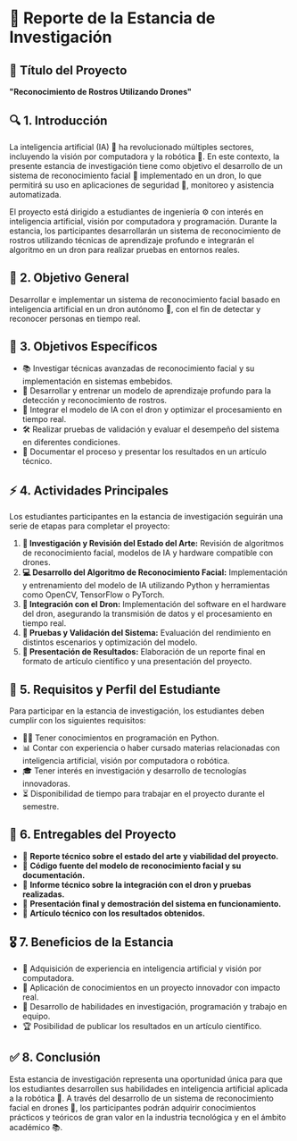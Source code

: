 # 📌 Reporte de la Estancia de Investigación  

## 📌 Título del Proyecto  
**"Reconocimiento de Rostros Utilizando Drones"**  

## 🔍 1. Introducción  
La inteligencia artificial (IA) 🤖 ha revolucionado múltiples sectores, incluyendo la visión por computadora y la robótica 🚀. En este contexto, la presente estancia de investigación tiene como objetivo el desarrollo de un sistema de reconocimiento facial 👤 implementado en un dron, lo que permitirá su uso en aplicaciones de seguridad 🔐, monitoreo y asistencia automatizada.  

El proyecto está dirigido a estudiantes de ingeniería ⚙️ con interés en inteligencia artificial, visión por computadora y programación. Durante la estancia, los participantes desarrollarán un sistema de reconocimiento de rostros utilizando técnicas de aprendizaje profundo e integrarán el algoritmo en un dron para realizar pruebas en entornos reales.  

## 🎯 2. Objetivo General  
Desarrollar e implementar un sistema de reconocimiento facial basado en inteligencia artificial en un dron autónomo 🚁, con el fin de detectar y reconocer personas en tiempo real.  

## 🎯 3. Objetivos Específicos  
- 📚 Investigar técnicas avanzadas de reconocimiento facial y su implementación en sistemas embebidos.  
- 🧠 Desarrollar y entrenar un modelo de aprendizaje profundo para la detección y reconocimiento de rostros.  
- 🤖 Integrar el modelo de IA con el dron y optimizar el procesamiento en tiempo real.  
- 🛠️ Realizar pruebas de validación y evaluar el desempeño del sistema en diferentes condiciones.  
- 📑 Documentar el proceso y presentar los resultados en un artículo técnico.  

## ⚡ 4. Actividades Principales  
Los estudiantes participantes en la estancia de investigación seguirán una serie de etapas para completar el proyecto:  

1. **📖 Investigación y Revisión del Estado del Arte:** Revisión de algoritmos de reconocimiento facial, modelos de IA y hardware compatible con drones.  
2. **💻 Desarrollo del Algoritmo de Reconocimiento Facial:** Implementación y entrenamiento del modelo de IA utilizando Python y herramientas como OpenCV, TensorFlow o PyTorch.  
3. **🚀 Integración con el Dron:** Implementación del software en el hardware del dron, asegurando la transmisión de datos y el procesamiento en tiempo real.  
4. **🧪 Pruebas y Validación del Sistema:** Evaluación del rendimiento en distintos escenarios y optimización del modelo.  
5. **📢 Presentación de Resultados:** Elaboración de un reporte final en formato de artículo científico y una presentación del proyecto.  

## 📝 5. Requisitos y Perfil del Estudiante  
Para participar en la estancia de investigación, los estudiantes deben cumplir con los siguientes requisitos:  
- 👨‍💻 Tener conocimientos en programación en Python.  
- 📊 Contar con experiencia o haber cursado materias relacionadas con inteligencia artificial, visión por computadora o robótica.  
- 🎓 Tener interés en investigación y desarrollo de tecnologías innovadoras.  
- ⏳ Disponibilidad de tiempo para trabajar en el proyecto durante el semestre.  

## 📂 6. Entregables del Proyecto  
- 📜 **Reporte técnico sobre el estado del arte y viabilidad del proyecto.**  
- 💾 **Código fuente del modelo de reconocimiento facial y su documentación.**  
- 📑 **Informe técnico sobre la integración con el dron y pruebas realizadas.**  
- 🎤 **Presentación final y demostración del sistema en funcionamiento.**  
- 📖 **Artículo técnico con los resultados obtenidos.**  

## 🎖️ 7. Beneficios de la Estancia  
- 🤖 Adquisición de experiencia en inteligencia artificial y visión por computadora.  
- 🚁 Aplicación de conocimientos en un proyecto innovador con impacto real.  
- 🔬 Desarrollo de habilidades en investigación, programación y trabajo en equipo.  
- 🏆 Posibilidad de publicar los resultados en un artículo científico.  

## ✅ 8. Conclusión  
Esta estancia de investigación representa una oportunidad única para que los estudiantes desarrollen sus habilidades en inteligencia artificial aplicada a la robótica 🤖. A través del desarrollo de un sistema de reconocimiento facial en drones 🚁, los participantes podrán adquirir conocimientos prácticos y teóricos de gran valor en la industria tecnológica y en el ámbito académico 📚.  
